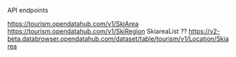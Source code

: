 API endpoints

https://tourism.opendatahub.com/v1/SkiArea
https://tourism.opendatahub.com/v1/SkiRegion
SkiareaList ?? https://v2-beta.databrowser.opendatahub.com/dataset/table/tourism/v1/Location/Skiarea
